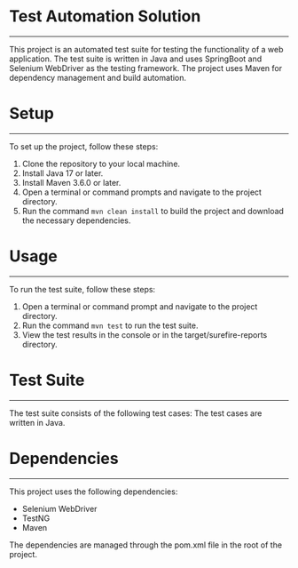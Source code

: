 # Test Automation Solution
___
This project is an automated test suite for testing the functionality of a web application. The test suite is written 
in Java and uses SpringBoot and Selenium WebDriver as the testing framework. The project uses Maven for dependency 
management and build automation.

# Setup
___
To set up the project, follow these steps:
    
1. Clone the repository to your local machine.
2. Install Java 17 or later.
3. Install Maven 3.6.0 or later.
4. Open a terminal or command prompts and navigate to the project directory.
5. Run the command ```mvn clean install``` to build the project and download the necessary dependencies. 

# Usage
___
To run the test suite, follow these steps:
1. Open a terminal or command prompt and navigate to the project directory.
2. Run the command ```mvn test``` to run the test suite.
3. View the test results in the console or in the target/surefire-reports directory.

# Test Suite
___
The test suite consists of the following test cases:
The test cases are written in Java.

# Dependencies
___
This project uses the following dependencies:
* Selenium WebDriver
* TestNG
* Maven

The dependencies are managed through the pom.xml file in the root of the project.
